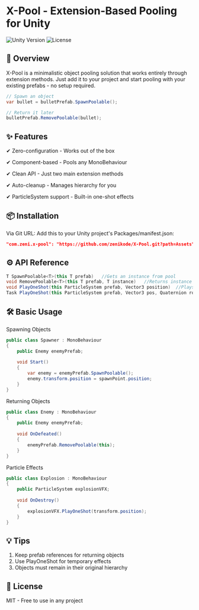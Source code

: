 # X-Pool - Extension-Based Pooling for Unity
<img src="https://img.shields.io/badge/Unity-2021.3+-blue.svg" alt="Unity Version"> <img src="https://img.shields.io/badge/License-MIT-green.svg" alt="License">
## 🚀 Overview

X-Pool is a minimalistic object pooling solution that works entirely through extension methods. Just add it to your project and start pooling with your existing prefabs - no setup required.

```csharp
// Spawn an object
var bullet = bulletPrefab.SpawnPoolable();

// Return it later  
bulletPrefab.RemovePoolable(bullet);
```
## ✨ Features

✔ Zero-configuration - Works out of the box

✔ Component-based - Pools any MonoBehaviour

✔ Clean API - Just two main extension methods

✔ Auto-cleanup - Manages hierarchy for you

✔ ParticleSystem support - Built-in one-shot effects

## 📦 Installation

Via Git URL: Add this to your Unity project's Packages/manifest.json:

```json
"com.zeni.x-pool": "https://github.com/zenikode/X-Pool.git?path=Assets",
```

## ⚙️ API Reference

```csharp
T SpawnPoolable<T>(this T prefab)	//Gets an instance from pool
void RemovePoolable<T>(this T prefab, T instance)	//Returns instance to pool
void PlayOneShot(this ParticleSystem prefab, Vector3 position)	//Plays and auto-recycles VFX
Task PlayOneShot(this ParticleSystem prefab, Vector3 pos, Quaternion rot, Vector3 scale)	//Advanced VFX with await
```

## 🛠️ Basic Usage

Spawning Objects

```csharp
public class Spawner : MonoBehaviour 
{
    public Enemy enemyPrefab;
    
    void Start() 
    {
        var enemy = enemyPrefab.SpawnPoolable();
        enemy.transform.position = spawnPoint.position;
    }
}
```
Returning Objects

```csharp
public class Enemy : MonoBehaviour 
{
    public Enemy enemyPrefab;
    
    void OnDefeated() 
    {
        enemyPrefab.RemovePoolable(this);
    }
}
```
Particle Effects

```csharp
public class Explosion : MonoBehaviour 
{
    public ParticleSystem explosionVFX;
    
    void OnDestroy() 
    {
        explosionVFX.PlayOneShot(transform.position);
    }
}
```
## 💡 Tips

1. Keep prefab references for returning objects
2. Use PlayOneShot for temporary effects
3. Objects must remain in their original hierarchy

## 📜 License

MIT - Free to use in any project

